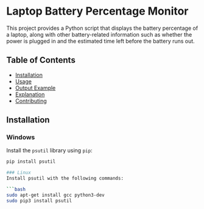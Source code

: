# Laptop Battery Percentage Monitor

This project provides a Python script that displays the battery percentage of a laptop, along with other battery-related information such as whether the power is plugged in and the estimated time left before the battery runs out.

## Table of Contents

- [Installation](#installation)
- [Usage](#usage)
- [Output Example](#output-example)
- [Explanation](#explanation)
- [Contributing](#contributing)

## Installation

### Windows

Install the `psutil` library using `pip`:

```bash
pip install psutil

### Linux
Install psutil with the following commands:

```bash
sudo apt-get install gcc python3-dev
sudo pip3 install psutil

